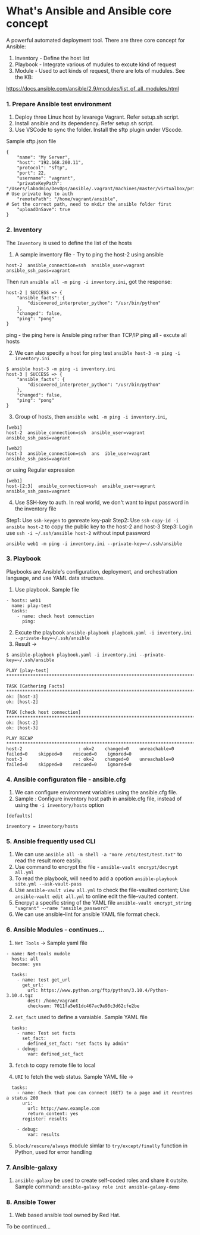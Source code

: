# What's Ansible and Ansible core concept

A powerful automated deployment tool. There are three core concept for Ansible:

1. Inventory - Define the host list
2. Playbook - Integrate various of mudules to excute kind of request
3. Module - Used to act kinds of request, there are lots of mudules. See the KB:

https://docs.ansible.com/ansible/2.9/modules/list_of_all_modules.html


### 1. Prepare Ansible test environment

1. Deploy three Linux host by levarege Vagrant. Refer setup.sh script.
2. Install ansible and its dependency. Refer setup.sh script. 
2. Use VSCode to sync the folder. Install the sftp plugin under VScode. 

Sample sftp.json file

```
{
    "name": "My Server",
    "host": "192.168.200.11",
    "protocol": "sftp",
    "port": 22,
    "username": "vagrant",
    "privateKeyPath": "/Users/labadmin/DevOps/ansible/.vagrant/machines/master/virtualbox/private_key",     # Use private key to auth
    "remotePath": "/home/vagrant/ansible",                                                                  # Set the correct path, need to mkdir the ansible folder first
    "uploadOnSave": true
}

```


### 2. Inventory 

The `Inventory` is used to define the list of the hosts

1. A sample inventory file - Try to ping the host-2 using ansible

```
host-2  ansible_connection=ssh  ansible_user=vagrant    ansible_ssh_pass=vagrant
```
Then run `ansible all -m ping -i inventory.ini`, got the response:

```
host-2 | SUCCESS => {
    "ansible_facts": {
        "discovered_interpreter_python": "/usr/bin/python"
    },
    "changed": false,
    "ping": "pong"
}
```

ping - the ping here is Ansible ping rather than TCP/IP ping
all - excute all hosts 

2. We can also specify a host for ping test `ansible host-3 -m ping -i inventory.ini`

```
$ ansible host-3 -m ping -i inventory.ini
host-3 | SUCCESS => {
    "ansible_facts": {
        "discovered_interpreter_python": "/usr/bin/python"
    },
    "changed": false,
    "ping": "pong"
}
```

3. Group of hosts, then `ansible web1 -m ping -i inventory.ini`, 

```
[web1]
host-2  ansible_connection=ssh  ansible_user=vagrant    ansible_ssh_pass=vagrant

[web2]
host-3  ansible_connection=ssh  ans  ible_user=vagrant    ansible_ssh_pass=vagrant
```
or using Regular expression

```
[web1]
host-[2:3]  ansible_connection=ssh  ansible_user=vagrant    ansible_ssh_pass=vagrant
```

4. Use SSH-key to auth. In real world, we don't want to input password in the inventory file

Step1: Use `ssh-keygen` to genreate key-pair
Step2: Use `ssh-copy-id -i ansible host-2` to copy the public key to the host-2 and host-3
Step3: Login use `ssh -i ~/.ssh/ansible host-2` without input password

```
ansible web1 -m ping -i inventory.ini --private-key=~/.ssh/ansible
```


### 3. Playbook

Playbooks are Ansible's configuration, deployment, and orchestration language, and use YAML data structure. 

1. Use playbook. Sample file 

```
- hosts: web1
  name: play-test
  tasks:
    - name: check host connection
      ping: 
```

2. Excute the playbook `ansible-playbook playbook.yaml -i inventory.ini --private-key=~/.ssh/ansible`
3. Result ->

```
$ ansible-playbook playbook.yaml -i inventory.ini --private-key=~/.ssh/ansible

PLAY [play-test] *****************************************************************************************************************************************************************************

TASK [Gathering Facts] ***********************************************************************************************************************************************************************
ok: [host-3]
ok: [host-2]

TASK [check host connection] *****************************************************************************************************************************************************************
ok: [host-2]
ok: [host-3]

PLAY RECAP ***********************************************************************************************************************************************************************************
host-2                     : ok=2    changed=0    unreachable=0    failed=0    skipped=0    rescued=0    ignored=0
host-3                     : ok=2    changed=0    unreachable=0    failed=0    skipped=0    rescued=0    ignored=0
```


### 4. Ansible configuraton file - ansible.cfg

1. We can configure environment variables using the ansible.cfg file. 
2. Sample : Configure inventory host path in ansible.cfg file, instead of using the `-i inventory/hosts` option

```
[defaults]

inventory = inventory/hosts
```


### 5. Ansible frequently used CLI

1. We can use `ansible all -m shell -a "more /etc/test/test.txt"` to read the result more easily. 
2. Use command to encrypt the file - `ansible-vault encrypt/decrypt all.yml`
3. To read the playbook, will need to add a opotion `ansible-playbook site.yml --ask-vault-pass`
4. Use `ansible-vault view all.yml` to check the file-vaulted content; Use `ansible-vault edit all.yml` to online edit the file-vaulted content.
5. Encrpyt a specific string of the YAML file `ansible-vault encrypt_string "vagrant" --name "ansible_password"`
6. We can use ansible-lint for ansible YAML file format check. 



### 6. Ansible Modules - continues...

1. `Net Tools` -> Sample yaml file

```
- name: Net-tools mudole
  hosts: all       
  become: yes                     
  
  tasks:
    - name: test get_url
      get_url:
        url: https://www.python.org/ftp/python/3.10.4/Python-3.10.4.tgz
        dest: /home/vagrant
        checksum: 7011fa5e61dc467ac9a98c3d62cfe2be
```

2. `set_fact` used to define a varaiable. Sample YAML file

```
  tasks:
    - name: Test set facts
      set_fact:
        defined_set_fact: "set facts by admin"
    - debug: 
        var: defined_set_fact
```

3. `fetch` to copy remote file to local

4. `URI` to fetch the web status. Sample YAML file ->

```
  tasks:
    - name: Check that you can connect (GET) to a page and it reuntres a status 200
      uri:
        url: http://www.example.com
        return_content: yes
      register: results

    - debug:
        var: results
```

5. `block/rescure/always` module simlar to `try/except/finally` function in Python, used for error handling

### 7. Ansible-galaxy

1. `ansible-galaxy` be used to create self-coded roles and share it outsite. Sample command: `ansible-galaxy role init ansible-galaxy-demo`


### 8. Ansible Tower

1. Web based ansible tool owned by Red Hat. 

To be continued...